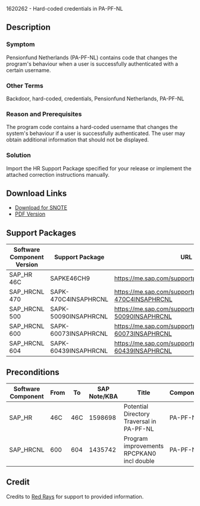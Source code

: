 1620262 - Hard-coded credentials in PA-PF-NL

## Description

### Symptom
Pensionfund Netherlands (PA-PF-NL) contains code that changes the program's behaviour when a user is successfully authenticated with a certain username.

### Other Terms
Backdoor, hard-coded, credentials, Pensionfund Netherlands, PA-PF-NL

### Reason and Prerequisites
The program code contains a hard-coded username that changes the system's behaviour if a user is successfully authenticated. The user may obtain additional information that should not be displayed.

### Solution
Import the HR Support Package specified for your release or implement the attached correction instructions manually.

## Download Links

- [Download for SNOTE](https://notesdownloads.sap.com/note/0040000009623132017)
- [PDF Version](https://userapps.support.sap.com/sap/support/sfm/notes/print/0001620262?language=en-US&token=7F472A9171025729BE747F86244EC7B1)

## Support Packages

| Software Component Version | Support Package                | URL                                                   |
|----------------------------|--------------------------------|-------------------------------------------------------|
| SAP_HR 46C                 | SAPKE46CH9                     | https://me.sap.com/supportpackage/SAPKE46CH9          |
| SAP_HRCNL 470              | SAPK-470C4INSAPHRCNL           | https://me.sap.com/supportpackage/SAPK-470C4INSAPHRCNL |
| SAP_HRCNL 500              | SAPK-50090INSAPHRCNL           | https://me.sap.com/supportpackage/SAPK-50090INSAPHRCNL |
| SAP_HRCNL 600              | SAPK-60073INSAPHRCNL           | https://me.sap.com/supportpackage/SAPK-60073INSAPHRCNL |
| SAP_HRCNL 604              | SAPK-60439INSAPHRCNL           | https://me.sap.com/supportpackage/SAPK-60439INSAPHRCNL |

## Preconditions

| Software Component | From | To  | SAP Note/KBA | Title                                         | Component  |
|--------------------|------|-----|--------------|-----------------------------------------------|------------|
| SAP_HR             | 46C  | 46C | 1598698      | Potential Directory Traversal in PA-PF-NL     | PA-PF-NL   |
| SAP_HRCNL          | 600  | 604 | 1435742      | Program improvements RPCPKAN0 incl double     | PA-PF-NL   |

## Credit
Credits to [Red Rays](https://redrays.io) for support to provided information.